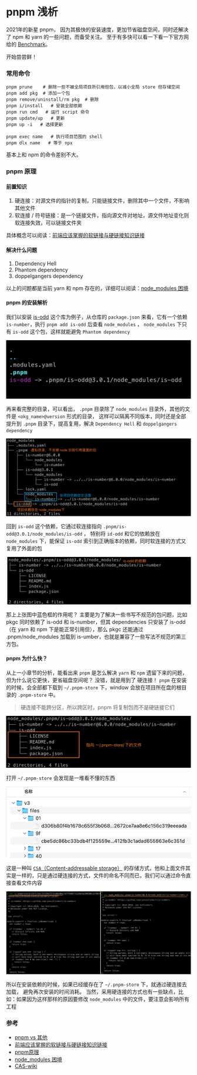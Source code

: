 # pnpm 浅析

2021年的新星 pnpm， 因为其极快的安装速度，更加节省磁盘空间，同时还解决了 npm 和 yarn 的一些问题，而备受关注。
至于有多快可以看一下看一下官方网给的 [Benchmark](https://github.com/pnpm/pnpm)。

开始尝尝鲜！

### 常用命令

```shell
pnpm prune    # 删除一些不被全局项目所引用但包，以减小全局 store 但存储空间
pnpm add pkg  # 添加一个包
pnpm remove/uninstall/rm pkg  # 删除
pnpm i/install   # 安装全部依赖
pnpm run cmd   # 运行 script 命令
pnpm update/up   # 更新
pnpm up -i   # 选择更新

pnpm exec name   # 执行项目范围的 shell
pnpm dlx name   # 等于 npx
```

基本上和 npm 的命令差别不大。

### pnpm 原理

#### 前置知识

1. 硬连接：对源文件的指针的复制，只能链接文件，删除其中一个文件，不影响其他文件
2. 软连接 / 符号链接：是一个链接文件，指向源文件对地址，源文件地址变化则软连接失效，可以链接文件夹

具体概念可以阅读：[前端应该掌握的软链接与硬链接知识链接](https://mp.weixin.qq.com/s/ICnWDxLp3sKmvuURt2smYA)

#### 解决什么问题

1. Dependency Hell
2. Phantom dependency
3. doppelgangers dependency

以上的问题都是当前 yarn 和 npm 存在的，详细可以阅读：[node_modules 困境](https://zhuanlan.zhihu.com/p/137535779)

#### pnpm 的安装解析

我们以安装 [is-odd](https://github.com/i-voted-for-trump/is-odd/blob/master/package.json)
这个库为例子，从仓库的 `package.json` 来看，它有一个依赖 `is-number`，执行 `pnpm add is-odd` 后查看 `node_modules` ，
`node_modules` 下只有 `is-odd` 这个包，这样就能避免 `Phantom dependency`

![](./img/img1.png)

再来看完整的目录，可以看出， `.pnpm` 目录除了 `node_modules` 目录外，其他的文件是 `<okg_name>@version` 形式的目录，
这样可以隔离不同版本，同时还是全部提升到 `.pnpm` 目录下，提高复用，解决 `Dependency Hell` 和 `doppelgangers dependency`

![](./img/img2.png)

回到 `is-odd` 这个依赖，它通过软连接指向 `.pnpm/is-odd@3.0.1/node_modules/is-odd` ，
特别将 `id-odd` 和它的依赖放在 `node_modules` 下，能保证 `is-odd`
索引到正确版本的依赖，同时软连接的方式又复用了外面的包

![](./img/img3.png)

那上上张图中蓝色框的作用呢？ 主要是为了解决一些书写不规范的包问题，比如 pkgc 同时依赖了 is-odd 和 is-number，但其 dependencies 只安装了 is-odd（在 yarn 和 npm 下是能正常引用但），那么 pkgc 还能通过 .pnpm/node_modules 加载到 is-umber，也就是兼容了一些写法不规范的第三方包。

#### pnpm 为什么快？

从上一小章节的分析，能看出来 `pnpm` 是怎么解决 `yarn` 和 `npm` 遗留下来的问题，
但为什么说它更快，更省磁盘空间呢？ 没错，就是用到了 硬连接！
`pnpm` 在安装的时候，会全部都下载到 `~/.pnpm-store` 下，window 会放在项目所在盘的根目录的
`.pnpm-store` 中。

> 硬连接不能跨分区，所以跨区时，pnpm 将复制包而不是硬链接它们
>
![](./img/img4.png)

打开 `~/.pnpm-store` 会发现是一堆看不懂的东西

![](./img/img5.png)

这是一种叫 [`CSA`（Content-addressable storage）](https://en.wikipedia.org/wiki/Content-addressable_storage) 的存储方式，他和上面文件其实是一样的，只是通过硬连接的方式，文件的命名不同而已，我们可以通过命令直接查看文件内容

![](./img/img6.png)

所以在安装依赖的时候，如果已经缓存在了 `~/.pnpm-store` 下，就通过硬连接去加载， 避免再次安装的时间消耗。
当然，采用硬连接的方式也有一些缺点，比如：如果因为这样那样的原因要修改 `node_modules` 中的文件，要注意会影响所有工程

### 参考

- [pnpm vs 其他](https://juejin.cn/post/7053340250210795557)
- [前端应该掌握的软链接与硬链接知识链接](https://mp.weixin.qq.com/s/ICnWDxLp3sKmvuURt2smYA)
- [pnpm原理](https://juejin.cn/post/6916101419703468045)
- [node_modules 困境](https://zhuanlan.zhihu.com/p/137535779)
- [CAS-wiki](https://en.wikipedia.org/wiki/Content-addressable_storage)
